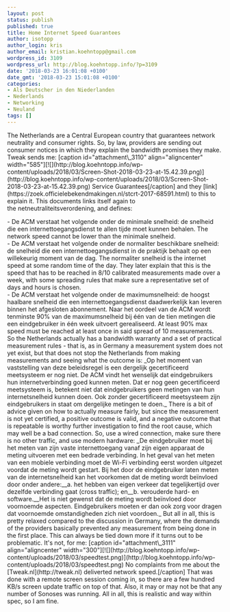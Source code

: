 ```yaml
---
layout: post
status: publish
published: true
title: Home Internet Speed Guarantees
author: isotopp
author_login: kris
author_email: kristian.koehntopp@gmail.com
wordpress_id: 3109
wordpress_url: http://blog.koehntopp.info/?p=3109
date: '2018-03-23 16:01:08 +0100'
date_gmt: '2018-03-23 15:01:08 +0100'
categories:
- Als Deutscher in den Niederlanden
- Nederlands
- Networking
- Neuland
tags: []
---
```

<p>The Netherlands are a Central European country that guarantees network neutrality and consumer rights. So, by law, providers are sending out consumer notices in which they explain the bandwidth promises they make. Tweak sends me: [caption id="attachment\_3110" align="aligncenter" width="585"][![](http://blog.koehntopp.info/wp-content/uploads/2018/03/Screen-Shot-2018-03-23-at-15.42.39.png)](http://blog.koehntopp.info/wp-content/uploads/2018/03/Screen-Shot-2018-03-23-at-15.42.39.png) Service Guarantees[/caption] and they [link](https://zoek.officielebekendmakingen.nl/stcrt-2017-68591.html) to this to explain it.<!--more--> This documents links itself again to the&nbsp;netneutraliteitsverordening, and defines:</p>
<p>- De ACM verstaat het volgende onder de minimale snelheid: de snelheid die een internettoegangsdienst te allen tijde moet kunnen behalen. The network speed cannot be lower than the minimale snelheid.<br />
- De ACM verstaat het volgende onder de normaliter beschikbare snelheid: de snelheid die een internettoegangsdienst in de praktijk behaalt op een willekeurig moment van de dag. The normaliter snelheid is the internet speed at some random time of the day. They later explain that this is the speed that has to be reached in 8/10 calibrated measurements made over a week, with some spreading rules that make sure a representative set of days and hours is chosen.<br />
- De ACM verstaat het volgende onder de maximumsnelheid: de hoogst haalbare snelheid die een internettoegangsdienst daadwerkelijk kan leveren binnen het afgesloten abonnement.&nbsp;Naar het oordeel van de ACM wordt tenminste 90% van de maximumsnelheid bij één van de tien metingen die een eindgebruiker in één week uitvoert gerealiseerd. At least 90% max speed must be reached at least once in said spread of 10 measurements.<br />
 So the Netherlands actually has a bandwidth warranty and a set of practical measurement rules - that is, as in Germany a measurement system does not yet exist, but that does not stop the Netherlands from making measurements and seeing what the outcome is: _Op het moment van vaststelling van deze beleidsregel is een dergelijk gecertificeerd meetsysteem er nog niet. De ACM vindt het wenselijk dat eindgebruikers hun internetverbinding goed kunnen meten. Dat er nog geen gecertificeerd meetsysteem is, betekent niet dat eindgebruikers geen metingen van hun internetsnelheid kunnen doen. Ook zonder gecertificeerd meetsysteem zijn eindgebruikers in staat om dergelijke metingen te doen._ There is a bit of advice given on how to actually measure fairly, but since the measurement is not yet certified, a positive outcome is valid, and a negative outcome that is repeatable is worthy further investigation to find the root cause, which may well be a bad connection. So, use a wired connection, make sure there is no other traffic, and use modern hardware: _De eindgebruiker moet bij het meten van zijn vaste internettoegang vanaf zijn eigen apparaat de meting uitvoeren met een bedrade verbinding. In het geval van het meten van een mobiele verbinding moet de Wi-Fi verbinding eerst worden uitgezet voordat de meting wordt gestart. Bij het door de eindgebruiker laten meten van de internetsnelheid kan het voorkomen dat de meting wordt beïnvloed door onder andere:__a. het hebben van eigen verkeer dat tegelijkertijd over dezelfde verbinding gaat (cross traffic); en__b. verouderde hard- en software.__Het is niet gewenst dat de meting wordt beïnvloed door voornoemde aspecten. Eindgebruikers moeten er dan ook zorg voor dragen dat voornoemde omstandigheden zich niet voordoen._ But all in all, this is pretty relaxed compared to the discussion in Germany, where the demands of the providers basically prevented any measurement from being done in the first place. This can always be tied down more if it turns out to be problematic. It's not, for me: [caption id="attachment\_3111" align="aligncenter" width="300"][![](http://blog.koehntopp.info/wp-content/uploads/2018/03/speedtest.png)](http://blog.koehntopp.info/wp-content/uploads/2018/03/speedtest.png) No complaints from me about the [Tweak.nl](http://tweak.nl) deliverted network speed.[/caption] That was done with a remote screen session coming in, so there are a few hundred KB/s screen update traffic on top of that. Also, it may or may not be that any number of Sonoses was running. All in all, this is realistic and way within spec, so I am fine.</p>

